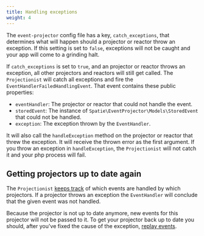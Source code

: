 ```yaml
---
title: Handling exceptions
weight: 4
---
```


The `event-projector` config file has a key, `catch_exceptions`, that determines what will happen should a projector or reactor throw an exception. If this setting is set to `false`, exceptions will not be caught and your app will come to a grinding halt.

If `catch_exceptions` is set to `true`, and an projector or reactor throws an exception, all other projectors and reactors will still get called. The `Projectionist` will catch all exceptions and fire the `EventHandlerFailedHandlingEvent`. That event contains these public properties:

- `eventHandler`: The projector or reactor that could not handle the event.
- `storedEvent`: The instance of `Spatie\EventProjector\Models\StoredEvent` that could not be handled.
- `exception`: The exception thrown by the `EventHandler`.

It will also call the `handleException` method on the projector or reactor that threw the exception. It will receive the thrown error as the first argument. If you throw an exception in `handleException`, the `Projectionist` will not catch it and your php process will fail.

## Getting projectors up to date again

The `Projectionist` [keeps track](https://docs.spatie.be/laravel-event-projector/v1/replaying-events/tracking-handled-events) of which events are handled by which projectors. If a projector throws an exception the `EventHandler` will conclude that the given event was not handled.

Because the projector is not up to date anymore, new events for this projector will not be passed to it. To get your projector back up to date you should, after you've fixed the cause of the exception, [replay events](https://docs.spatie.be/laravel-event-projector/v1/replaying-events/replaying-events).
